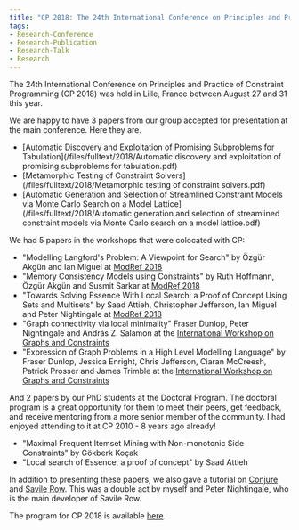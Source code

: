```yaml
---
title: "CP 2018: The 24th International Conference on Principles and Practice of Constraint Programming"
tags:
- Research-Conference
- Research-Publication
- Research-Talk
- Research
---
```



The 24th International Conference on Principles and Practice of Constraint Programming (CP 2018) was held in Lille, France between August 27 and 31 this year.

We are happy to have 3 papers from our group accepted for presentation at the main conference. Here they are.

- [Automatic Discovery and Exploitation of Promising Subproblems for Tabulation](/files/fulltext/2018/Automatic discovery and exploitation of promising subproblems for tabulation.pdf)
- [Metamorphic Testing of Constraint Solvers](/files/fulltext/2018/Metamorphic testing of constraint solvers.pdf)
- [Automatic Generation and Selection of Streamlined Constraint Models via Monte Carlo Search on a Model Lattice](/files/fulltext/2018/Automatic generation and selection of streamlined constraint models via Monte Carlo search on a model lattice.pdf)

We had 5 papers in the workshops that were colocated with CP:

- "Modelling Langford's Problem: A Viewpoint for Search" by Özgür Akgün and Ian Miguel at [ModRef 2018](https://modref2018.github.io/)
- "Memory Consistency Models using Constraints" by Ruth Hoffmann, Özgür Akgün and Susmit Sarkar at [ModRef 2018](https://modref2018.github.io/)
- "Towards Solving Essence With Local Search: a Proof of Concept Using Sets and Multisets" by Saad Attieh, Christopher Jefferson, Ian Miguel and Peter Nightingale at [ModRef 2018](https://modref2018.github.io/)
- "Graph connectivity via local minimality" Fraser Dunlop, Peter Nightingale and András Z. Salamon at the [International Workshop on Graphs and Constraints](http://gt-im-ia.gforge.inria.fr/cp2018.html)
- "Expression of Graph Problems in a High Level Modelling Language" by Fraser Dunlop, Jessica Enright, Chris Jefferson, Ciaran McCreesh, Patrick Prosser and James Trimble at the [International Workshop on Graphs and Constraints](http://gt-im-ia.gforge.inria.fr/cp2018.html)

And 2 papers by our PhD students at the Doctoral Program. The doctoral program is a great opportunity for them to meet their peers, get feedback, and receive mentoring from a more senior member of the community. I had enjoyed attending to it at CP 2010 - 8 years ago already!

- "Maximal Frequent Itemset Mining with Non-monotonic Side Constraints" by Gökberk Koçak
- "Local search of Essence, a proof of concept" by Saad Attieh

In addition to presenting these papers, we also gave a tutorial on [Conjure](http://conjure.readthedocs.io/en/latest/welcome.html) and [Savile Row](https://www-users.york.ac.uk/peter.nightingale/savilerow). This was a double act by myself and Peter Nightingale, who is the main developer of Savile Row.

The program for CP 2018 is available [here](http://cp2018.a4cp.org/program.html).

